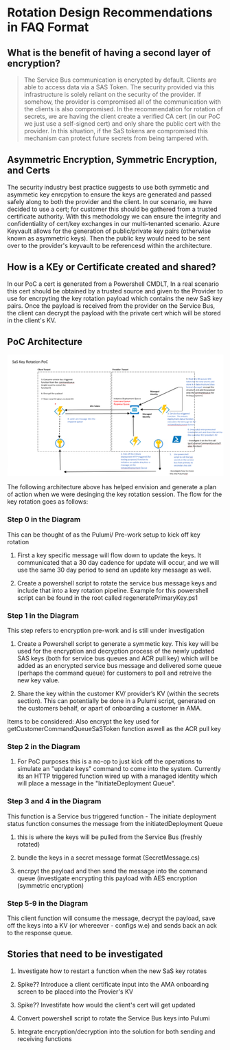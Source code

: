 # Rotation Design Recommendations in FAQ Format

## What is the benefit of having a second layer of encryption?

> The Service Bus communication is encrypted by default.  Clients are able to access data via a SAS Token.  The security provided via this infrastructure is solely reliant on the security of the provider.  If somehow, the provider is compromised all of the communication with the clients is also compromised.  In the recommendation for rotation of secrets, we are having the client create a verified CA cert (in our PoC we just use a self-signed cert) and only share the public cert with the provider.  In this situation, if the SaS tokens are compromised this mechanism can protect future secrets from being tampered with.

## Asymmetric Encryption, Symmetric Encryption, and Certs

The security industry best practice suggests to use both symmetic and asymmetic key enrcpytion to ensure the keys are generated and passed safely along to both the provider and the client. In our scenario, we have decided to use a cert; for customer this should be gathered from a trusted certificate authority. With this methodology we can ensure the integrity and confidentiality of cert/key exchanges in our multi-tenanted scenario. Azure Keyvault allows for the generation of public/private key pairs (otherwise known as asymmetric keys). Then the public key would need to be sent over to the provider's keyvault to be referencesd within the architecture.

## How is a KEy or Certificate created and shared?

In our PoC a cert is generated from a Powershell CMDLT, In a real scenario this cert should be obtained by a trusted source and given to the Provider to use for encrpyting the key rotation payload which contains the new SaS key pairs. Once the payload is received from the provider on the Service Bus, the client can decrypt the payload with the private cert which will be stored in the client's KV.

## PoC Architecture

![PoC Infrastructure](/Docs/Screenshot%202022-09-21%20063758.png)

The following architecture above has helped envision and generate a plan of action when we were desinging the key rotation session.
The flow for the key rotation goes as follows:

### Step 0 in the Diagram 

This can be thought of as the Pulumi/ Pre-work setup to kick off key rotation

1. First a key specific message will flow down to update the keys. It communicated that a 30 day cadence for update will occur, and we will use the same 30 day period to send an update key message as well.

1. Create a powershell script to rotate the service bus message keys and include that into a key rotation pipeline. Example for this powershell script can be found in the root called regeneratePrimaryKey.ps1 

### Step 1 in the Diagram

This step refers to encryption pre-work and is still under investigation

1.  Create a Powershell script to generate a symmetic key. This key will be used for the encryption and decryption process of the newly updated SAS keys (both for service bus queues and ACR pull key) which will be added as an encrypted service bus message and delivered some queue (perhaps the command queue) for customers to poll and retreive the new key value.

1. Share the key within the customer KV/ provider’s KV (within the secrets section). This can potentially be done in a Pulumi script, generated on the customers behalf, or apart of onboarding a customer in AMA.

Items to be considered:
Also encrypt the key used for getCustomerCommandQueueSaSToken function aswell as the ACR pull key

### Step 2 in the Diagram

1. For PoC purposes this is a no-op to just kick off the operations to simulate an "update keys" command to come into the system. Currently its an HTTP triggered function wired up with a managed identity which will place a message in the "InitiateDeployment Queue".

### Step 3 and 4 in the Diagram

This function is a Service bus triggered function - The initiate deployment status function consumes the message from the initiatedDeployment Queue 

1. this is where the keys will be pulled from the Service Bus (freshly rotated)

1. bundle the keys in a secret message format (SecretMessage.cs)

1. encrpyt the payload and then send the message into the command queue (investigate encrypting this payload with AES encryption (symmetric encryption)

### Step 5-9 in the Diagram

This client function will consume the message, decrypt the payload, save off the keys into a KV (or whereever - configs w.e) and sends back an ack to the response queue.

## Stories that need to be investigated

1. Investigate how to restart a function when the new SaS key rotates

1. Spike?? Introduce a client certificate input into the AMA onboarding screen to be placed into the Provier's KV

1. Spike?? Investifate how would the client's cert will get updated

1. Convert powershell script to rotate the Service Bus keys into Pulumi

1. Integrate encryption/decryption into the solution for both sending and receiving functions
